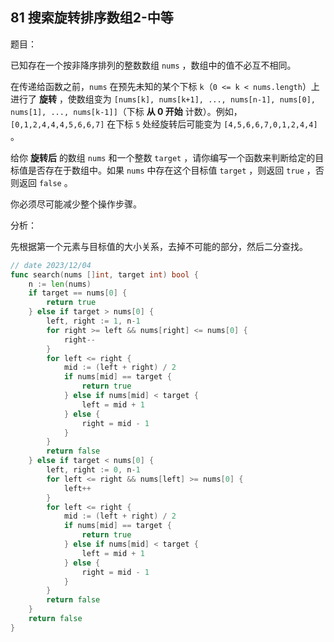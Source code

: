 ## 81 搜索旋转排序数组2-中等

题目：

已知存在一个按非降序排列的整数数组 `nums` ，数组中的值不必互不相同。

在传递给函数之前，`nums` 在预先未知的某个下标 `k`（`0 <= k < nums.length`）上进行了 **旋转** ，使数组变为 `[nums[k], nums[k+1], ..., nums[n-1], nums[0], nums[1], ..., nums[k-1]]`（下标 **从 0 开始** 计数）。例如， `[0,1,2,4,4,4,5,6,6,7]` 在下标 `5` 处经旋转后可能变为 `[4,5,6,6,7,0,1,2,4,4]` 。

给你 **旋转后** 的数组 `nums` 和一个整数 `target` ，请你编写一个函数来判断给定的目标值是否存在于数组中。如果 `nums` 中存在这个目标值 `target` ，则返回 `true` ，否则返回 `false` 。

你必须尽可能减少整个操作步骤。



分析：

先根据第一个元素与目标值的大小关系，去掉不可能的部分，然后二分查找。

```go
// date 2023/12/04
func search(nums []int, target int) bool {
    n := len(nums)
    if target == nums[0] {
        return true
    } else if target > nums[0] {
        left, right := 1, n-1
        for right >= left && nums[right] <= nums[0] {
            right--
        }
        for left <= right {
            mid := (left + right) / 2
            if nums[mid] == target {
                return true
            } else if nums[mid] < target {
                left = mid + 1
            } else {
                right = mid - 1
            }
        }
        return false
    } else if target < nums[0] {
        left, right := 0, n-1
        for left <= right && nums[left] >= nums[0] {
            left++
        }
        for left <= right {
            mid := (left + right) / 2
            if nums[mid] == target {
                return true
            } else if nums[mid] < target {
                left = mid + 1
            } else {
                right = mid - 1
            }
        }
        return false
    }
    return false
}
```

